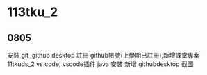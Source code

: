 # 113tku_2


## 0805
安裝 git ,github desktop 
註冊 github帳號(上學期已註冊),新增課堂專案 11tkuds_2
vs code, vscode插件
java 安裝
新增 githubdesktop 截圖
